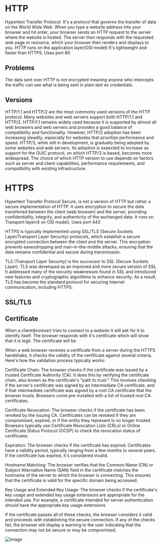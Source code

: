 








# HTTP
Hypertext Transfer Protocol. It's a protocol that governs the transfer of data on the World Wide Web. When you type a website address into your browser and hit enter, your browser sends an HTTP request to the server where the website is hosted. 
The server then responds with the requested web page or resource, which your browser then renders and displays to you. 
HTTP runs on the application layer(OSI model)
It's lightweight and faster than HTTPS. Uses port 80

## Problems
The data sent over HTTP is not encrypted meaning anyone who intercepts the traffic can see what is being sent in plain text ex credentials.

## Versions
HTTP/1.1 and HTTP/2 are the most commonly used versions of the HTTP protocol. Many websites and web servers support both HTTP/1.1 and HTTP/2.
HTTP/1.1 remains widely used because it is supported by almost all web browsers and web servers and provides a good balance of compatibility and functionality. 
However, HTTP/2 adoption has been increasing steadily, especially for websites that prioritize performance and speed.
HTTP/3, while still in development, is gradually being adopted by some websites and web servers. Its adoption is expected to increase as support for the QUIC protocol, on which HTTP/3 is based, becomes more widespread.
The choice of which HTTP version to use depends on factors such as server and client capabilities, performance requirements, and compatibility with existing infrastructure.

# HTTPS
Hypertext Transfer Protocol Secure,  is not a version of HTTP but rather a secure implementation of HTTP. It uses encryption to secure the data transferred between the client (web browser) and the server, providing confidentiality, integrity,
and authenticity of the exchanged data.
It runs on Transport layer(4 on OSI model).  Uses port 443

HTTPS is typically implemented using SSL/TLS (Secure Sockets Layer/Transport Layer Security) protocols, which establish a secure encrypted connection between the client and the server. 
This encryption prevents eavesdropping and man-in-the-middle attacks, ensuring that the data remains confidential and secure during transmission.

TLS (Transport Layer Security) is the successor to SSL (Secure Sockets Layer). TLS was developed as an improved and more secure version of SSL. 
It addressed many of the security weaknesses found in SSL and introduced new features and cryptographic algorithms to enhance security. As a result, TLS has become the standard protocol for securing internet communication, including HTTPS.


## SSL/TLS

## Certificate
When a client(browser) tries to connect to a website it will ask for it to identify itself. The browser responds with it's certificate which will show that it is legit. 
The certificate will be 

When a web browser receives a certificate from a server during the HTTPS handshake, it checks the validity of the certificate against several criteria. Here's how the validation process typically works:

Certificate Chain: The browser checks if the certificate was issued by a trusted Certificate Authority (CA). It does this by verifying the certificate chain, also known as the certificate's "path to trust." This involves checking if the server's certificate was signed by an intermediate CA certificate, and if that intermediate certificate was signed by a root CA certificate that the browser trusts. Browsers come pre-installed with a list of trusted root CA certificates.

Certificate Revocation: The browser checks if the certificate has been revoked by the issuing CA. Certificates can be revoked if they are compromised, expired, or if the entity they represent is no longer trusted. Browsers typically use Certificate Revocation Lists (CRLs) or Online Certificate Status Protocol (OCSP) to check the revocation status of certificates.

Expiration: The browser checks if the certificate has expired. Certificates have a validity period, typically ranging from a few months to several years. If the certificate has expired, it's considered invalid.

Hostname Matching: The browser verifies that the Common Name (CN) or Subject Alternative Name (SAN) field in the certificate matches the hostname of the server to which the browser is connecting. This ensures that the certificate is valid for the specific domain being accessed.

Key Usage and Extended Key Usage: The browser checks if the certificate's key usage and extended key usage extensions are appropriate for the intended use. For example, a certificate intended for server authentication should have the appropriate key usage extensions.

If the certificate passes all of these checks, the browser considers it valid and proceeds with establishing the secure connection. If any of the checks fail, the browser will display a warning to the user indicating that the connection may not be secure or may be compromised.















![image](https://github.com/Keeriiim/CCNA/assets/117115289/e7802083-fe6d-48fc-b21b-ba5a9b81b411)
